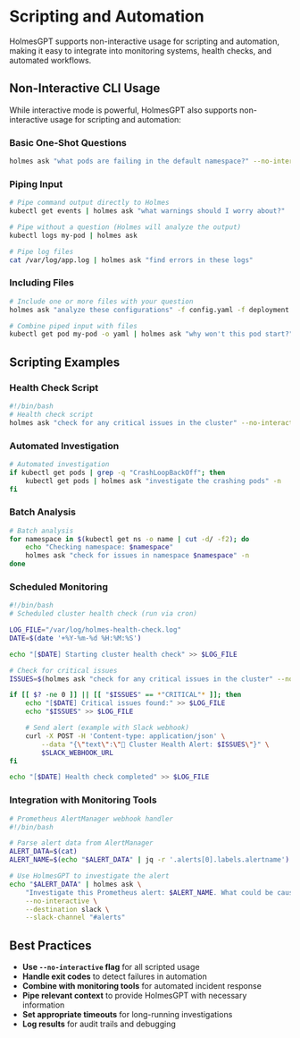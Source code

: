 # Scripting and Automation

HolmesGPT supports non-interactive usage for scripting and automation, making it easy to integrate into monitoring systems, health checks, and automated workflows.

## Non-Interactive CLI Usage

While interactive mode is powerful, HolmesGPT also supports non-interactive usage for scripting and automation:

### Basic One-Shot Questions

```bash
holmes ask "what pods are failing in the default namespace?" --no-interactive
```

### Piping Input

```bash
# Pipe command output directly to Holmes
kubectl get events | holmes ask "what warnings should I worry about?"

# Pipe without a question (Holmes will analyze the output)
kubectl logs my-pod | holmes ask

# Pipe log files
cat /var/log/app.log | holmes ask "find errors in these logs"
```

### Including Files

```bash
# Include one or more files with your question
holmes ask "analyze these configurations" -f config.yaml -f deployment.yaml

# Combine piped input with files
kubectl get pod my-pod -o yaml | holmes ask "why won't this pod start?" -f events.log
```

## Scripting Examples

### Health Check Script

```bash
#!/bin/bash
# Health check script
holmes ask "check for any critical issues in the cluster" --no-interactive
```

### Automated Investigation

```bash
# Automated investigation
if kubectl get pods | grep -q "CrashLoopBackOff"; then
    kubectl get pods | holmes ask "investigate the crashing pods" -n
fi
```

### Batch Analysis

```bash
# Batch analysis
for namespace in $(kubectl get ns -o name | cut -d/ -f2); do
    echo "Checking namespace: $namespace"
    holmes ask "check for issues in namespace $namespace" -n
done
```

### Scheduled Monitoring

```bash
#!/bin/bash
# Scheduled cluster health check (run via cron)

LOG_FILE="/var/log/holmes-health-check.log"
DATE=$(date '+%Y-%m-%d %H:%M:%S')

echo "[$DATE] Starting cluster health check" >> $LOG_FILE

# Check for critical issues
ISSUES=$(holmes ask "check for any critical issues in the cluster" --no-interactive)

if [[ $? -ne 0 ]] || [[ "$ISSUES" == *"CRITICAL"* ]]; then
    echo "[$DATE] Critical issues found:" >> $LOG_FILE
    echo "$ISSUES" >> $LOG_FILE

    # Send alert (example with Slack webhook)
    curl -X POST -H 'Content-type: application/json' \
        --data "{\"text\":\"🚨 Cluster Health Alert: $ISSUES\"}" \
        $SLACK_WEBHOOK_URL
fi

echo "[$DATE] Health check completed" >> $LOG_FILE
```

### Integration with Monitoring Tools

```bash
# Prometheus AlertManager webhook handler
#!/bin/bash

# Parse alert data from AlertManager
ALERT_DATA=$(cat)
ALERT_NAME=$(echo "$ALERT_DATA" | jq -r '.alerts[0].labels.alertname')

# Use HolmesGPT to investigate the alert
echo "$ALERT_DATA" | holmes ask \
    "Investigate this Prometheus alert: $ALERT_NAME. What could be causing this issue?" \
    --no-interactive \
    --destination slack \
    --slack-channel "#alerts"
```

## Best Practices

- **Use `--no-interactive` flag** for all scripted usage
- **Handle exit codes** to detect failures in automation
- **Combine with monitoring tools** for automated incident response
- **Pipe relevant context** to provide HolmesGPT with necessary information
- **Set appropriate timeouts** for long-running investigations
- **Log results** for audit trails and debugging
